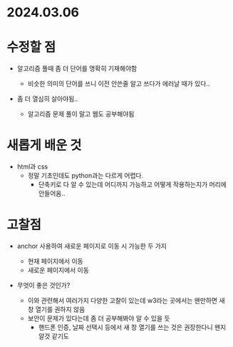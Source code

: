 # 2024.03.06

# 수정할 점
- 알고리즘 풀때 좀 더 단어를 명확히 기재해야함
  - 비슷한 의미의 단어를 쓰니 이전 안쓴줄 알고 쓰다가 에러날 때가 있다..

- 좀 더 열심히 살아야됨..
  - 알고리즘 문제 풀이 말고 웹도 공부해야됨

# 새롭게 배운 것
- html과 css 
  - 정말 기초인데도 python과는 다르게 어렵다.
    - 단축키로 다 알 수 있는데 어디까지 가능하고 어떻게 작용하는지가 머리에 안들어옴..

# 고찰점
- anchor 사용하여 새로운 페이지로 이동 시 가능한 두 가지 
  - 현재 페이지에서 이동
  - 새로운 페이지에서 이동

- 무엇이 좋은 것인가?

  - 이와 관련해서 여러가지 다양한 고찰이 있는데 w3라는 곳에서는 왠만하면 새 창 열기를 권하지 않음
  - 보안이 문제가 있다는데 좀 더 공부해봐야 알 수 있을 듯
    - 핸드폰 인증, 날짜 선택시 등에서 새 창 열기를 쓰는 것은 권장한다니 왠지 알것 같기도 